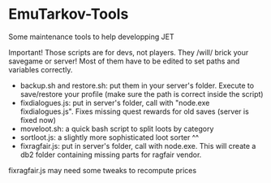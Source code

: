 # EmuTarkov-Tools
Some maintenance tools to help developping JET

Important! Those scripts are for devs, not players. They /will/ brick your savegame or server!
Most of them have to be edited to set paths and variables correctly.

* backup.sh and restore.sh: put them in your server's folder. Execute to save/restore your profile (make sure the path is correct inside the script)
* fixdialogues.js: put in server's folder, call with "node.exe fixdialogues.js". Fixes missing quest rewards for old saves (server is fixed now)
* moveloot.sh: a quick bash script to split loots by category
* sortloot.js: a slightly more sophisticated loot sorter ^^
* fixragfair.js: put in server's folder, call with node.exe. This will create a db2 folder containing missing parts for ragfair vendor.

fixragfair.js may need some tweaks to recompute prices

